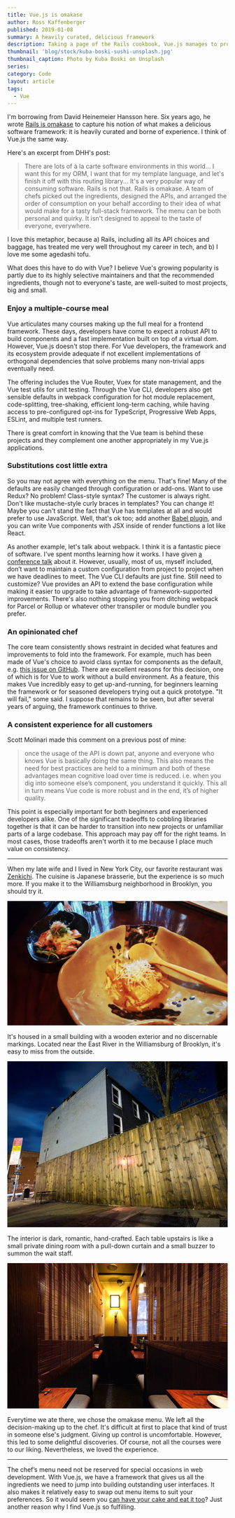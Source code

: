 ```yaml
---
title: Vue.js is omakase
author: Ross Kaffenberger
published: 2019-01-08
summary: A heavily curated, delicious framework
description: Taking a page of the Rails cookbook, Vue.js manages to provide a great developer experience for those looking to hit the ground running and other wishing to customize their setup.
thumbnail: 'blog/stock/kuba-boski-sushi-unsplash.jpg'
thumbnail_caption: Photo by Kuba Boski on Unsplash
series:
category: Code
layout: article
tags:
  - Vue
---
```


I'm borrowing from David Heinemeier Hansson here. Six years ago, he wrote [Rails is omakase](https://dhh.dk//2012/rails-is-omakase.html) to capture his notion of what makes a delicious software framework: it is heavily curated and borne of experience. I think of Vue.js the same way.

Here's an excerpt from DHH's post:

> There are lots of à la carte software environments in this world... I want this for my ORM, I want that for my template language, and let's finish it off with this routing library... It's a very popular way of consuming software. Rails is not that. Rails is omakase. A team of chefs picked out the ingredients, designed the APIs, and arranged the order of consumption on your behalf according to their idea of what would make for a tasty full-stack framework. The menu can be both personal and quirky. It isn't designed to appeal to the taste of everyone, everywhere.

I love this metaphor, because a) Rails, including all its API choices and baggage, has treated me very well throughout my career in tech, and b) I love me some agedashi tofu.

What does this have to do with Vue? I believe Vue's growing popularity is partly due to its highly selective maintainers and that the recommended ingredients, though not to everyone's taste, are well-suited to most projects, big and small.

### Enjoy a multiple-course meal

Vue articulates many courses making up the full meal for a frontend framework. These days, developers have come to expect a robust API to build components and a fast implementation built on top of a virtual dom. However, Vue.js doesn't stop there. For Vue developers, the framework and its ecosystem provide adequate if not excellent implementations of orthogonal dependencies that solve problems many non-trivial apps eventually need.

The offering includes the Vue Router, Vuex for state management, and the Vue test utils for unit testing. Through the Vue CLI, developers also get sensible defaults in webpack configuration for hot module replacement, code-splitting, tree-shaking, efficient long-term caching, while having access to pre-configured opt-ins for TypeScript, Progressive Web Apps, ESLint, and multiple test runners.

There is great comfort in knowing that the Vue team is behind these projects and they complement one another appropriately in my Vue.js applications.

### Substitutions cost little extra

So you may not agree with everything on the menu. That's fine! Many of the defaults are easily changed through configuration or add-ons. Want to use Redux? No problem! Class-style syntax? The customer is always right. Don't like mustache-style curly braces in templates? You can change it! Maybe you can't stand the fact that Vue has templates at all and would prefer to use JavaScript. Well, that's ok too; add another [Babel plugin](https://github.com/vuejs/babel-plugin-transform-vue-jsx), and you can write Vue components with JSX inside of render functions a lot like React.

As another example, let's talk about webpack. I think it is a fantastic piece of software. I've spent months learning how it works. I have given [a conference talk](https://rossta.net/talks/webpack-survival-guide-rails.html) about it. However, usually, most of us, myself included, don’t want to maintain a custom configuration from project to project when we have deadlines to meet. The Vue CLI defaults are just fine. Still need to customize? Vue provides an API to extend the base configuration while making it easier to upgrade to take advantage of framework-supported improvements. There's also nothing stopping you from ditching webpack for Parcel or Rollup or whatever other transpiler or module bundler you prefer.

### An opinionated chef

The core team consistently shows restraint in decided what features and improvements to fold into the framework. For example, much has been made of Vue's choice to avoid class syntax for components as the default, e.g. [this issue on GitHub](https://github.com/vuejs/vue/issues/2371). There are excellent reasons for this decision, one of which is for Vue to work without a build environment. As a feature, this makes Vue incredibly easy to get up-and-running, for beginners learning the framework or for seasoned developers trying out a quick prototype. "It will fail," some said. I suppose that remains to be seen, but after several years of arguing, the framework continues to thrive.

### A consistent experience for all customers

Scott Molinari made this comment on a previous post of mine:

> once the usage of the API is down pat, anyone and everyone who knows Vue is basically doing the same thing. This also means the need for best practices are held to a minimum and both of these advantages mean cognitive load over time is reduced. i.e. when you dig into someone else’s component, you understand it quickly. This all in turn means Vue code is more robust and in the end, it’s of higher quality.

This point is especially important for both beginners and experienced developers alike. One of the significant tradeoffs to cobbling libraries together is that it can be harder to transition into new projects or unfamiliar parts of a large codebase. This approach may pay off for the right teams. In most cases, those tradeoffs aren't worth it to me because I place much value on consistency.

---

When my late wife and I lived in New York City, our favorite restaurant was [Zenkichi](https://www.zenkichi.com/). The cuisine is Japanese brasserie, but the experience is so much more. If you make it to the Williamsburg neighborhood in Brooklyn, you should try it.

![](vue-js-is-omakase/zenkichi-tofu.jpg)

It's housed in a small building with a wooden exterior and no discernable markings. Located near the East River in the Williamsburg of Brooklyn, it's easy to miss from the outside.

![](vue-js-is-omakase/zenkichi-entrance.jpg)

The interior is dark, romantic, hand-crafted. Each table upstairs is like a small private dining room with a pull-down curtain and a small buzzer to summon the wait staff.

![](vue-js-is-omakase/zenkichi-tables.jpg)

Everytime we ate there, we chose the omakase menu. We left all the decision-making up to the chef. It's difficult at first to place that kind of trust in someone else's judgment. Giving up control is uncomfortable. However, this led to some delightful discoveries. Of course, not all the courses were to our liking. Nevertheless, we loved the experience.

---

The chef’s menu need not be reserved for special occasions in web development. With Vue.js, we have a framework that gives us all the ingredients we need to jump into building outstanding user interfaces. It also makes it relatively easy to swap out menu items to suit your preferences. So it would seem you [can have your cake and eat it too](https://en.wikipedia.org/wiki/You_can%27t_have_your_cake_and_eat_it)? Just another reason why I find Vue.js so fulfilling.
